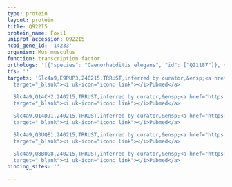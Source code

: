 ```yaml
---
type: protein
layout: protein
title: Q922I5
protein_name: Foxi1
uniprot_accession: Q922I5
ncbi_gene_id: '14233'
organism: Mus musculus
function: transcription factor
orthologs: '[{"species": "Caenorhabditis elegans", "id": ["Q21187"]}, {"species": "Homo sapiens", "id": ["<a href=\"/protein/q12951\">Q12951</a>"]}, {"species": "Rattus norvegicus", "id": ["D4A7G2"]}]'
tfs: ''
targets: 'Slc4a9,E9PUP3,240215,TRRUST,inferred by curator,&ensp;<a href="https://www.ncbi.nlm.nih.gov/pubmed/?term=16159312%5Buid%5D+OR+29087512%5Buid%5D"
  target="_blank"><i uk-icon="icon: link"></i>Pubmed</a>

  Slc4a9,Q14CH2,240215,TRRUST,inferred by curator,&ensp;<a href="https://www.ncbi.nlm.nih.gov/pubmed/?term=16159312%5Buid%5D+OR+29087512%5Buid%5D"
  target="_blank"><i uk-icon="icon: link"></i>Pubmed</a>

  Slc4a9,Q14DJ1,240215,TRRUST,inferred by curator,&ensp;<a href="https://www.ncbi.nlm.nih.gov/pubmed/?term=16159312%5Buid%5D+OR+29087512%5Buid%5D"
  target="_blank"><i uk-icon="icon: link"></i>Pubmed</a>

  Slc4a9,Q3UQE1,240215,TRRUST,inferred by curator,&ensp;<a href="https://www.ncbi.nlm.nih.gov/pubmed/?term=16159312%5Buid%5D+OR+29087512%5Buid%5D"
  target="_blank"><i uk-icon="icon: link"></i>Pubmed</a>

  Slc4a9,Q8BUG8,240215,TRRUST,inferred by curator,&ensp;<a href="https://www.ncbi.nlm.nih.gov/pubmed/?term=16159312%5Buid%5D+OR+29087512%5Buid%5D"
  target="_blank"><i uk-icon="icon: link"></i>Pubmed</a>'
binding_sites: ''

---
```

